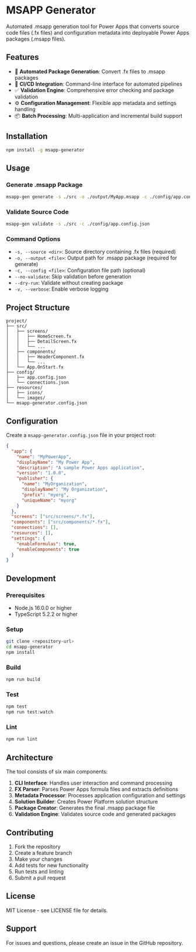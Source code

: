 # MSAPP Generator

Automated .msapp generation tool for Power Apps that converts source code files (.fx files) and configuration metadata into deployable Power Apps packages (.msapp files).

## Features

- 🚀 **Automated Package Generation**: Convert .fx files to .msapp packages
- 🔧 **CI/CD Integration**: Command-line interface for automated pipelines
- ✅ **Validation Engine**: Comprehensive error checking and package validation
- ⚙️ **Configuration Management**: Flexible app metadata and settings handling
- 📦 **Batch Processing**: Multi-application and incremental build support

## Installation

```bash
npm install -g msapp-generator
```

## Usage

### Generate .msapp Package

```bash
msapp-gen generate -s ./src -o ./output/MyApp.msapp -c ./config/app.config.json
```

### Validate Source Code

```bash
msapp-gen validate -s ./src -c ./config/app.config.json
```

### Command Options

- `-s, --source <dir>`: Source directory containing .fx files (required)
- `-o, --output <file>`: Output path for .msapp package (required for generate)
- `-c, --config <file>`: Configuration file path (optional)
- `--no-validate`: Skip validation before generation
- `--dry-run`: Validate without creating package
- `-v, --verbose`: Enable verbose logging

## Project Structure

```
project/
├── src/
│   ├── screens/
│   │   ├── HomeScreen.fx
│   │   ├── DetailScreen.fx
│   │   └── ...
│   ├── components/
│   │   ├── HeaderComponent.fx
│   │   └── ...
│   └── App.OnStart.fx
├── config/
│   ├── app.config.json
│   └── connections.json
├── resources/
│   ├── icons/
│   └── images/
└── msapp-generator.config.json
```

## Configuration

Create a `msapp-generator.config.json` file in your project root:

```json
{
  "app": {
    "name": "MyPowerApp",
    "displayName": "My Power App",
    "description": "A sample Power Apps application",
    "version": "1.0.0",
    "publisher": {
      "name": "MyOrganization",
      "displayName": "My Organization",
      "prefix": "myorg",
      "uniqueName": "myorg"
    }
  },
  "screens": ["src/screens/*.fx"],
  "components": ["src/components/*.fx"],
  "connections": [],
  "resources": [],
  "settings": {
    "enableFormulas": true,
    "enableComponents": true
  }
}
```

## Development

### Prerequisites

- Node.js 16.0.0 or higher
- TypeScript 5.2.2 or higher

### Setup

```bash
git clone <repository-url>
cd msapp-generator
npm install
```

### Build

```bash
npm run build
```

### Test

```bash
npm test
npm run test:watch
```

### Lint

```bash
npm run lint
```

## Architecture

The tool consists of six main components:

1. **CLI Interface**: Handles user interaction and command processing
2. **FX Parser**: Parses Power Apps formula files and extracts definitions
3. **Metadata Processor**: Processes application configuration and settings
4. **Solution Builder**: Creates Power Platform solution structure
5. **Package Creator**: Generates the final .msapp package file
6. **Validation Engine**: Validates source code and generated packages

## Contributing

1. Fork the repository
2. Create a feature branch
3. Make your changes
4. Add tests for new functionality
5. Run tests and linting
6. Submit a pull request

## License

MIT License - see LICENSE file for details.

## Support

For issues and questions, please create an issue in the GitHub repository.